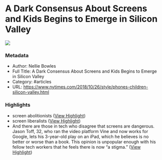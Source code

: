 # A Dark Consensus About Screens and Kids Begins to Emerge in Silicon Valley

![](https://readwise-assets.s3.amazonaws.com/static/images/article0.00998d930354.png)

### Metadata

- Author: Nellie Bowles
- Full Title: A Dark Consensus About Screens and Kids Begins to Emerge in Silicon Valley
- Category: #articles
- URL: https://www.nytimes.com/2018/10/26/style/phones-children-silicon-valley.html

### Highlights

- screen abolitionists ([View Highlight](https://instapaper.com/read/1395496172/15816017))
- screen liberalists ([View Highlight](https://instapaper.com/read/1395496172/15816020))
- And there are those in tech who disagree that screens are dangerous. Jason Toff, 32, who ran the video platform Vine and now works for Google, lets his 3-year-old play on an iPad, which he believes is no better or worse than a book. This opinion is unpopular enough with his fellow tech workers that he feels there is now “a stigma.” ([View Highlight](https://instapaper.com/read/1395496172/15816031))
